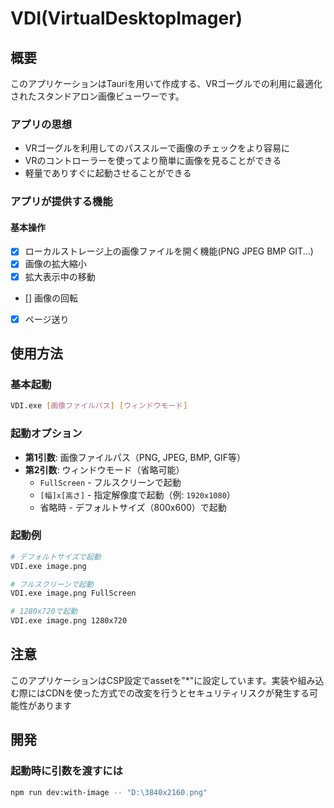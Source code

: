 # VDI(VirtualDesktopImager)

## 概要
このアプリケーションはTauriを用いて作成する、VRゴーグルでの利用に最適化されたスタンドアロン画像ビューワーです。

### アプリの思想
- VRゴーグルを利用してのパススルーで画像のチェックをより容易に
- VRのコントローラーを使ってより簡単に画像を見ることができる
- 軽量でありすぐに起動させることができる

### アプリが提供する機能

#### 基本操作

- [x] ローカルストレージ上の画像ファイルを開く機能(PNG JPEG BMP GIT...)
- [x] 画像の拡大縮小
- [x] 拡大表示中の移動
- [] 画像の回転
- [x] ページ送り


## 使用方法

### 基本起動
```bash
VDI.exe [画像ファイルパス] [ウィンドウモード]
```

### 起動オプション
- **第1引数**: 画像ファイルパス（PNG, JPEG, BMP, GIF等）
- **第2引数**: ウィンドウモード（省略可能）
  - `FullScreen` - フルスクリーンで起動
  - `[幅]x[高さ]` - 指定解像度で起動（例: `1920x1080`）
  - 省略時 - デフォルトサイズ（800x600）で起動

### 起動例
```bash
# デフォルトサイズで起動
VDI.exe image.png

# フルスクリーンで起動
VDI.exe image.png FullScreen

# 1280x720で起動
VDI.exe image.png 1280x720
```

## 注意
このアプリケーションはCSP設定でassetを"*"に設定しています。実装や組み込む際にはCDNを使った方式での改変を行うとセキュリティリスクが発生する可能性があります

## 開発

### 起動時に引数を渡すには
```bash
npm run dev:with-image -- "D:\3840x2160.png"
```
